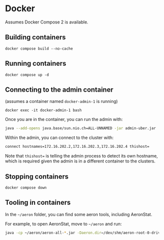 # Docker

Assumes Docker Compose 2 is available.

## Building containers

`docker compose build --no-cache`

## Running containers

`docker compose up -d`

## Connecting to the admin container

(assumes a container named `docker-admin-1` is running)

`docker exec -it docker-admin-1 bash`

Once you are in the container, you can run the admin with:

```bash
java --add-opens java.base/sun.nio.ch=ALL-UNNAMED -jar admin-uber.jar
```

Within the admin, you can connect to the cluster with:

```bash
connect hostnames=172.16.202.2,172.16.202.3,172.16.202.4 thishost=
```

Note that `thishost=` is telling the admin process to detect its own hostname, which is required given the admin is in a different container to the clusters.

## Stopping containers

`docker compose down`

## Tooling in containers

In the `~/aeron` folder, you can find some aeron tools, including AeronStat.

For example, to open AeronStat, move to `~/aeron` and run:

```bash
java -cp ~/aeron/aeron-all-*.jar -Daeron.dir=/dev/shm/aeron-root-0-driver io.aeron.samples.AeronStat
```